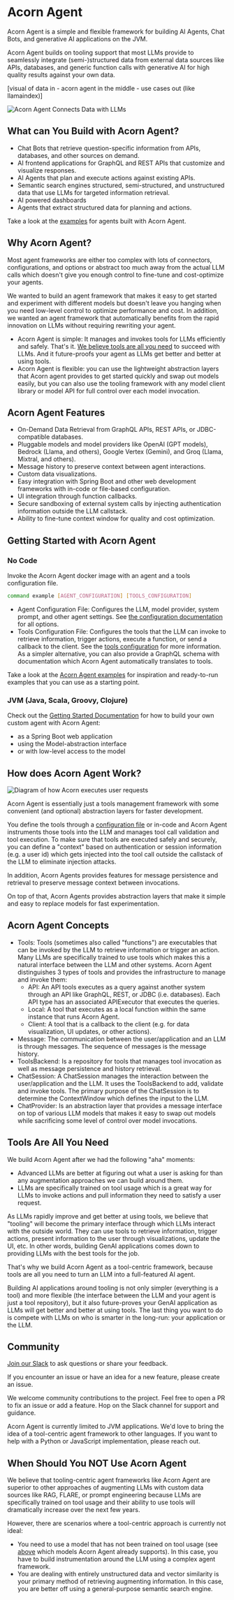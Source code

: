 # Acorn Agent

Acorn Agent is a simple and flexible framework for building AI Agents, Chat Bots, and generative AI applications on the JVM.

Acorn Agent builds on tooling support that most LLMs provide to seamlessly integrate (semi-)structured data from external data sources like APIs, databases, and generic function calls with generative AI for high quality results against your own data.

[visual of data in - acorn agent in the middle - use cases out (like llamaindex)]

![Acorn Agent Connects Data with LLMs](img/overview.png)


## What can You Build with Acorn Agent?

* Chat Bots that retrieve question-specific information from APIs, databases, and other sources on demand.
* AI frontend applications for GraphQL and REST APIs that customize and visualize responses.
* AI Agents that plan and execute actions against existing APIs.
* Semantic search engines structured, semi-structured, and unstructured data that use LLMs for targeted information retrieval.
* AI powered dashboards
* Agents that extract structured data for planning and actions.

Take a look at the [examples](/examples) for agents built with Acorn Agent.

## Why Acorn Agent?

Most agent frameworks are either too complex with lots of connectors, configurations, and options or abstract too much away from the actual LLM calls which doesn't give you enough control to fine-tune and cost-optimize your agents.

We wanted to build an agent framework that makes it easy to get started and experiment with different models but doesn't leave you hanging when you need low-level control to optimize performance and cost. In addition, we wanted an agent framework that automatically benefits from the rapid innovation on LLMs without requiring rewriting your agent.

* Acorn Agent is simple: It manages and invokes tools for LLMs efficiently and safely. That's it. [We believe tools are all you need](#tools-are-all-you-need) to succeed with LLMs. And it future-proofs your agent as LLMs get better and better at using tools.
* Acorn Agent is flexible: you can use the lightweight abstraction layers that Acorn agent provides to get started quickly and swap out models easily, but you can also use the tooling framework with any model client library or model API for full control over each model invocation.

## Acorn Agent Features

* On-Demand Data Retrieval from GraphQL APIs, REST APIs, or JDBC-compatible databases.
* Pluggable models and model providers like OpenAI (GPT models), Bedrock (Llama, and others), Google Vertex (Gemini), and Groq (Llama, Mixtral, and others).
* Message history to preserve context between agent interactions.
* Custom data visualizations.
* Easy integration with Spring Boot and other web development frameworks with in-code or file-based configuration.
* UI integration through function callbacks.
* Secure sandboxing of external system calls by injecting authentication information outside the LLM callstack.
* Ability to fine-tune context window for quality and cost optimization.

## Getting Started with Acorn Agent

### No Code

Invoke the Acorn Agent docker image with an agent and a tools configuration file. 

```bash
command example [AGENT_CONFIGURATION] [TOOLS_CONFIGURATION]
```

* Agent Configuration File: Configures the LLM, model provider, system prompt, and other agent settings. See [the configuration documentation](java/acorn-config/) for all options.
* Tools Configuration File: Configures the tools that the LLM can invoke to retrieve information, trigger actions, execute a function, or send a callback to the client. See the [tools configuration](TOOLS_CONFIG.md) for more information. As a simpler alternative, you can also provide a GraphQL schema with documentation which Acorn Agent automatically translates to tools.

Take a look at the [Acorn Agent examples](examples/) for inspiration and ready-to-run examples that you can use as a starting point.

### JVM (Java, Scala, Groovy, Clojure)

Check out the [Getting Started Documentation](java/README.md) for how to build your own custom agent with Acorn Agent:

* as a Spring Boot web application
* using the Model-abstraction interface
* or with low-level access to the model

## How does Acorn Agent Work?

![Diagram of how Acorn executes user requests](img/how_diagram.png)

Acorn Agent is essentially just a tools management framework with some convenient (and optional) abstraction layers for faster development.

You define the tools through a [configuration file](TOOLS_CONFIG.md) or in-code and Acorn Agent instruments those tools into the LLM and manages tool call validation and tool execution. To make sure that tools are executed safely and securely, you can define a "context" based on authentication or session information (e.g. a user id) which gets injected into the tool call outside the callstack of the LLM to eliminate injection attacks.

In addition, Acorn Agents provides features for message persistence and retrieval to preserve message context between invocations.

On top of that, Acorn Agents provides abstraction layers that make it simple and easy to replace models for fast experimentation.

## Acorn Agent Concepts

* Tools: Tools (sometimes also called "functions") are executables that can be invoked by the LLM to retrieve information or trigger an action. Many LLMs are specifically trained to use tools which makes this a natural interface between the LLM and other systems. Acorn Agent distinguishes 3 types of tools and provides the infrastructure to manage and invoke them:
  * API: An API tools executes as a query against another system through an API like GraphQL, REST, or JDBC (i.e. databases). Each API type has an associated APIExecutor that executes the queries.
  * Local: A tool that executes as a local function within the same instance that runs Acorn Agent.
  * Client: A tool that is a callback to the client (e.g. for data visualization, UI updates, or other actions).
* Message: The communication between the user/application and an LLM is through messages. The sequence of messages is the message history.
* ToolsBackend: Is a repository for tools that manages tool invocation as well as message persistence and history retrieval.
* ChatSession: A ChatSession manages the interaction between the user/application and the LLM. It uses the ToolsBackend to add, validate and invoke tools. The primary purpose of the ChatSession is to determine the ContextWindow which defines the input to the LLM.
* ChatProvider: Is an abstraction layer that provides a message interface on top of various LLM models that makes it easy to swap out models while sacrificing some level of control over model invocations.

## Tools Are All You Need

We build Acorn Agent after we had the following "aha" moments:
* Advanced LLMs are better at figuring out what a user is asking for than any augmentation approaches we can build around them.
* LLMs are specifically trained on tool usage which is a great way for LLMs to invoke actions and pull information they need to satisfy a user request.

As LLMs rapidly improve and get better at using tools, we believe that "tooling" will become the primary interface through which LLMs interact with the outside world. They can use tools to retrieve information, trigger actions, present information to the user through visualizations, update the UI, etc. In other words, building GenAI applications comes down to providing LLMs with the best tools for the job.

That's why we build Acorn Agent as a tool-centric framework, because tools are all you need to turn an LLM into a full-featured AI agent.

Building AI applications around tooling is not only simpler (everything is a tool) and more flexible (the interface between the LLM and your agent is just a tool repository), but it also future-proves your GenAI application as LLMs will get better and better at using tools. The last thing you want to do is compete with LLMs on who is smarter in the long-run: your application or the LLM.

## Community

[Join our Slack](https://join.slack.com/t/datasqrlcommunity/shared_invite/zt-2l3rl1g6o-im6YXYCqU7t55CNaHqz_Kg) to ask questions or share your feedback.

If you encounter an issue or have an idea for a new feature, please create an issue.

We welcome community contributions to the project. Feel free to open a PR to fix an issue or add a feature. Hop on the Slack channel for support and guidance.

Acorn Agent is currently limited to JVM applications. We'd love to bring the idea of a tool-centric agent framework to other languages. If you want to help with a Python or JavaScript implementation, please reach out.

## When Should You NOT Use Acorn Agent

We believe that tooling-centric agent frameworks like Acorn Agent are superior to other approaches of augmenting LLMs with custom data sources like RAG, FLARE, or prompt engineering because LLMs are specifically trained on tool usage and their ability to use tools will dramatically increase over the next few years.

However, there are scenarios where a tool-centric approach is currently not ideal:
* You need to use a model that has not been trained on tool usage (see [above](#acorn-agent-features) which models Acorn Agent already supports). In this case, you have to build instrumentation around the LLM using a complex agent framework.
* You are dealing with entirely unstructured data and vector similarity is your primary method of retrieving augmenting information. In this case, you are better off using a general-purpose semantic search engine.